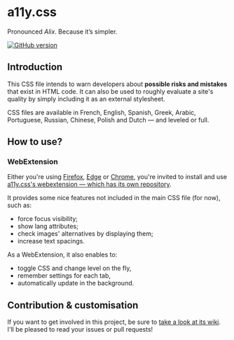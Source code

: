 a11y.css
========

Pronounced *Alix*. Because it’s simpler.

[![GitHub version](https://badge.fury.io/gh/ffoodd%2Fa11y.css.svg)](https://badge.fury.io/gh/ffoodd%2Fa11y.css)

## Introduction

This CSS file intends to warn developers about **possible risks and mistakes** that exist in HTML code. It can also be used to roughly evaluate a site's quality by simply including it as an external stylesheet.

CSS files are available in French, English, Spanish, Greek, Arabic, Portuguese, Russian, Chinese, Polish and Dutch — and leveled or full.

## How to use?

### WebExtension

Either you're using [Firefox](https://addons.mozilla.org/en-GB/firefox/addon/a11ycss/), [Edge](https://microsoftedge.microsoft.com/addons/detail/a11ycss/lkehmahcnhddkdaemngepjckgcjnidpe) or [Chrome](https://chrome.google.com/webstore/detail/a11ycss/iolfinldndiiobhednboghogkiopppid?hl=en), you're invited to install and use [a11y.css's webextension — which has its own repository](https://github.com/ffoodd/a11y.css-webextension).

It provides some nice features not included in the main CSS file (for now), such as:

* force focus visibility;
* show lang attributes;
* check images' alternatives by displaying them;
* increase text spacings.

As a WebExtension, it also enables to:

* toggle CSS and change level on the fly, 
* remember settings for each tab,
* automatically update in the background.

## Contribution & customisation

If you want to get involved in this project, be sure to [take a look at its wiki](https://github.com/ffoodd/a11y.css/wiki).  I'll be pleased to read your issues or pull requests!
